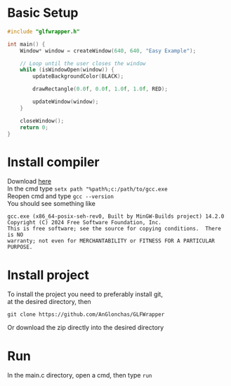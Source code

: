 # Basic Setup
```c
#include "glfwrapper.h"

int main() {
    Window* window = createWindow(640, 640, "Easy Example");

    // Loop until the user closes the window
    while (isWindowOpen(window)) {
        updateBackgroundColor(BLACK);

        drawRectangle(0.0f, 0.0f, 1.0f, 1.0f, RED);

        updateWindow(window);
    }

    closeWindow();
    return 0;
}
```

# Install compiler
Download [here](https://github.com/niXman/mingw-builds-binaries/releases/download/14.2.0-rt_v12-rev1/x86_64-14.2.0-release-win32-seh-msvcrt-rt_v12-rev1.7z) \
In the cmd type `setx path "%path%;c:/path/to/gcc.exe` \
Reopen cmd and type `gcc --version` \
You should see something like 
```
gcc.exe (x86_64-posix-seh-rev0, Built by MinGW-Builds project) 14.2.0
Copyright (C) 2024 Free Software Foundation, Inc.
This is free software; see the source for copying conditions.  There is NO
warranty; not even for MERCHANTABILITY or FITNESS FOR A PARTICULAR PURPOSE.
```

# Install project
To install the project you need to preferably install git, \
at the desired directory, then 
```
git clone https://github.com/AnGlonchas/GLFWrapper
```
Or download the zip directly into the desired directory 

# Run
In the main.c directory, open a cmd, then type `run` 
